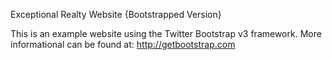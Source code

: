 Exceptional Realty Website {Bootstrapped Version}

This is an example website using the Twitter Bootstrap v3 framework.  More informational can be found at:  http://getbootstrap.com
